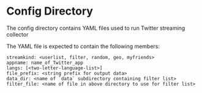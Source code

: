 # Config Directory

The config directory contains YAML files used to run Twitter streaming collector

The YAML file is expected to contain the following members:


    streamkind: <userlist, filter, random, geo, myfriends>
    appname: name_of_Twitter_app
    langs: [<two-letter-language-list>]
    file_prefix: <string prefix for output data>
    data_dir: <name of `data` subdirectory containing filter list>
    filter_file: <name of file in above directory to use for filter list>
    
